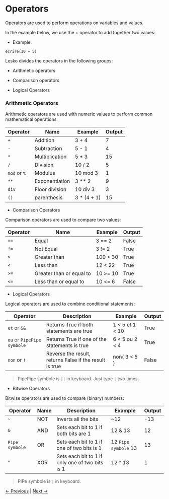 # Operators

Operators are used to perform operations on variables and values.

In the example below, we use the + operator to add together two values:

* Example:

```
ecrire(10 + 5)
```

Lesko divides the operators in the following groups:

* Arithmetic operators

* Comparison operators

* Logical Operators

### Arithmetic Operators

Arithmetic operators are used with numeric values to perform common mathematical operations:

Operator      | Name           | Example     | Output
--------------|----------------|-------------|-------
 `+`          | Addition       | 3 + 4       | 7
 `-`          | Subtraction    | 5 - 1       | 4
 `*`          | Multiplication | 5 * 3       | 15
 `/`          | Division       | 10 / 2      | 5
 `mod` or `%` | Modulus        | 10 mod 3    | 1
 `**`         | Exponentiation | 3 ** 2      | 9
 `div`        | Floor division | 10 div 3    | 3
 `()`         | parenthesis    | 3 * (4 + 1) | 15

* Comparison Operators

Comparison operators are used to compare two values:

Operator      | Name                     | Example  | Output
--------------|--------------------------|----------|-------
 `==`         | Equal                    | 3 == 2   | False
 `!=`         | Not Equal                | 3 != 2   | True
 `>`          | Greater than             | 100 > 30 | True
 `<`          | Less than                | 12 < 22  | True
 `>=`         | Greater than or equal to | 10 >= 10 | True
 `<=`         | Less than or equal to	   | 10 <= 6  | False
 
 * Logical Operators

Logical operators are used to combine conditional statements:

Operator                   | Description                                             | Example         | Output
---------------------------|---------------------------------------------------------|-----------------|-------
`et` or `&&`               | Returns True if both statements are true                | 1 < 5 et 1 < 10 | True
`ou` or `PipePipe symbole` | Returns True if one of the statements is true           | 6 < 5 ou 2 < 4	 | True
`non` or `!`               | Reverse the result, returns False if the result is true | non( 3 < 5 )    | False

> PipePipe symbole is `||` in keyboard. Just type `|` two times.

* Bitwise Operators

Bitwise operators are used to compare (binary) numbers:

Operator       | Name | Description                                     | Example              | Output
---------------|------|-------------------------------------------------|----------------------|-------
`~`            | NOT  | Inverts all the bits                            | ~12                  | -13
`&`            | AND  | Sets each bit to 1 if both bits are 1           | 12 & 13	             | 12
`Pipe symbole` | OR   | Sets each bit to 1 if one of two bits is 1      | 12 `Pipe symbole` 13 | 13
`^`            | XOR  | Sets each bit to 1 if only one of two bits is 1 | 12 ^ 13              | 1

> PiPe symbole is `|` in keyboard.

[<- Previous](https://github.com/Mohamed-Akram-Hl/Lesko/blob/master/docs/6.%20Booleans/Booleans.md) |
[Next ->](https://github.com/Mohamed-Akram-Hl/docs/blob/main/8.%20Built%20in%20Functions/Built%20in%20Functions.md)
